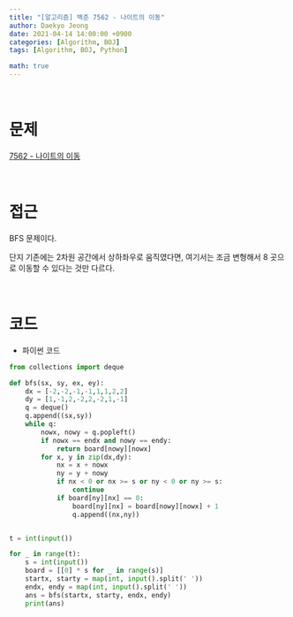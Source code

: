 ```yaml
---
title: "[알고리즘] 백준 7562 - 나이트의 이동"
author: Daekyo Jeong
date: 2021-04-14 14:00:00 +0900
categories: [Algorithm, BOJ]
tags: [Algorithm, BOJ, Python]

math: true
---
```



<br/>

# **문제**

[7562 - 나이트의 이동](https://www.acmicpc.net/problem/7562)

<br/>

# **접근**

BFS 문제이다.  

단지 기존에는 2차원 공간에서 상하좌우로 움직였다면, 여기서는 조금 변형해서 8 곳으로 이동할 수 있다는 것만 다르다.  

<br/>

# **코드**

- 파이썬 코드   

```py
from collections import deque

def bfs(sx, sy, ex, ey):
    dx = [-2,-2,-1,-1,1,1,2,2]
    dy = [1,-1,2,-2,2,-2,1,-1]
    q = deque()
    q.append((sx,sy))
    while q:
        nowx, nowy = q.popleft()
        if nowx == endx and nowy == endy:
            return board[nowy][nowx]
        for x, y in zip(dx,dy):
            nx = x + nowx
            ny = y + nowy
            if nx < 0 or nx >= s or ny < 0 or ny >= s:
                continue
            if board[ny][nx] == 0:
                board[ny][nx] = board[nowy][nowx] + 1
                q.append((nx,ny))


t = int(input())

for _ in range(t):
    s = int(input())
    board = [[0] * s for _ in range(s)]
    startx, starty = map(int, input().split(' '))
    endx, endy = map(int, input().split(' '))
    ans = bfs(startx, starty, endx, endy)
    print(ans)

```

<br/>
